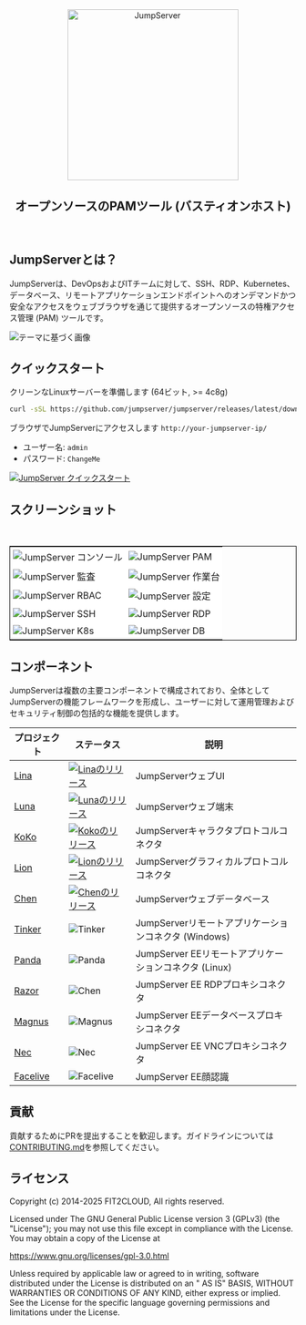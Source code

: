 <div align="center">
  <a name="readme-top"></a>
  <a href="https://jumpserver.com" target="_blank"><img src="https://download.jumpserver.org/images/jumpserver-logo.svg" alt="JumpServer" width="300" /></a>
  
## オープンソースのPAMツール (バスティオンホスト)

</div>
<br/>

## JumpServerとは？

JumpServerは、DevOpsおよびITチームに対して、SSH、RDP、Kubernetes、データベース、リモートアプリケーションエンドポイントへのオンデマンドかつ安全なアクセスをウェブブラウザを通じて提供するオープンソースの特権アクセス管理 (PAM) ツールです。


<picture>
  <source media="(prefers-color-scheme: light)" srcset="https://github.com/user-attachments/assets/dd612f3d-c958-4f84-b164-f31b75454d7f">
  <source media="(prefers-color-scheme: dark)" srcset="https://github.com/user-attachments/assets/28676212-2bc4-4a9f-ae10-3be9320647e3">
  <img src="https://github.com/user-attachments/assets/dd612f3d-c958-4f84-b164-f31b75454d7f" alt="テーマに基づく画像">
</picture>


## クイックスタート

クリーンなLinuxサーバーを準備します (64ビット, >= 4c8g)

```sh
curl -sSL https://github.com/jumpserver/jumpserver/releases/latest/download/quick_start.sh | bash
```

ブラウザでJumpServerにアクセスします `http://your-jumpserver-ip/`
- ユーザー名: `admin`
- パスワード: `ChangeMe`

[![JumpServer クイックスタート](https://github.com/user-attachments/assets/0f32f52b-9935-485e-8534-336c63389612)](https://www.youtube.com/watch?v=UlGYRbKrpgY "JumpServer クイックスタート")

## スクリーンショット
<table style="border-collapse: collapse; border: 1px solid black;">
  <tr>
    <td style="padding: 5px;background-color:#fff;"><img src= "https://github.com/jumpserver/jumpserver/assets/32935519/99fabe5b-0475-4a53-9116-4c370a1426c4" alt="JumpServer コンソール"   /></td>
    <td style="padding: 5px;background-color:#fff;"><img src= "https://github.com/user-attachments/assets/7c1f81af-37e8-4f07-8ac9-182895e1062e" alt="JumpServer PAM"   /></td>    
  </tr>
  <tr>
    <td style="padding: 5px;background-color:#fff;"><img src= "https://github.com/jumpserver/jumpserver/assets/32935519/a424d731-1c70-4108-a7d8-5bbf387dda9a" alt="JumpServer 監査"   /></td>
    <td style="padding: 5px;background-color:#fff;"><img src= "https://github.com/jumpserver/jumpserver/assets/32935519/393d2c27-a2d0-4dea-882d-00ed509e00c9" alt="JumpServer 作業台"   /></td>
  </tr>
  <tr>
    <td style="padding: 5px;background-color:#fff;"><img src= "https://github.com/user-attachments/assets/eaa41f66-8cc8-4f01-a001-0d258501f1c9" alt="JumpServer RBAC"   /></td>     
    <td style="padding: 5px;background-color:#fff;"><img src= "https://github.com/jumpserver/jumpserver/assets/32935519/3a2611cd-8902-49b8-b82b-2a6dac851f3e" alt="JumpServer 設定"   /></td>
  </tr>
  <tr>
    <td style="padding: 5px;background-color:#fff;"><img src= "https://github.com/jumpserver/jumpserver/assets/32935519/1e236093-31f7-4563-8eb1-e36d865f1568" alt="JumpServer SSH"   /></td>
    <td style="padding: 5px;background-color:#fff;"><img src= "https://github.com/jumpserver/jumpserver/assets/32935519/69373a82-f7ab-41e8-b763-bbad2ba52167" alt="JumpServer RDP"   /></td>
  </tr>
  <tr>
    <td style="padding: 5px;background-color:#fff;"><img src= "https://github.com/jumpserver/jumpserver/assets/32935519/5bed98c6-cbe8-4073-9597-d53c69dc3957" alt="JumpServer K8s"   /></td>
    <td style="padding: 5px;background-color:#fff;"><img src= "https://github.com/jumpserver/jumpserver/assets/32935519/b80ad654-548f-42bc-ba3d-c1cfdf1b46d6" alt="JumpServer DB"   /></td>
  </tr>
</table>

## コンポーネント

JumpServerは複数の主要コンポーネントで構成されており、全体としてJumpServerの機能フレームワークを形成し、ユーザーに対して運用管理およびセキュリティ制御の包括的な機能を提供します。

| プロジェクト                                            | ステータス                                                                                                                                                                 | 説明                                                                                                      |
|--------------------------------------------------------|--------------------------------------------------------------------------------------------------------------------------------------------------------------------------|----------------------------------------------------------------------------------------------------------|
| [Lina](https://github.com/jumpserver/lina)             | <a href="https://github.com/jumpserver/lina/releases"><img alt="Linaのリリース" src="https://img.shields.io/github/release/jumpserver/lina.svg" /></a>                   | JumpServerウェブUI                                                                                       |
| [Luna](https://github.com/jumpserver/luna)             | <a href="https://github.com/jumpserver/luna/releases"><img alt="Lunaのリリース" src="https://img.shields.io/github/release/jumpserver/luna.svg" /></a>                   | JumpServerウェブ端末                                                                                     |
| [KoKo](https://github.com/jumpserver/koko)             | <a href="https://github.com/jumpserver/koko/releases"><img alt="Kokoのリリース" src="https://img.shields.io/github/release/jumpserver/koko.svg" /></a>                   | JumpServerキャラクタプロトコルコネクタ                                                                   |
| [Lion](https://github.com/jumpserver/lion)             | <a href="https://github.com/jumpserver/lion/releases"><img alt="Lionのリリース" src="https://img.shields.io/github/release/jumpserver/lion.svg" /></a>                   | JumpServerグラフィカルプロトコルコネクタ                                                                  |
| [Chen](https://github.com/jumpserver/chen)             | <a href="https://github.com/jumpserver/chen/releases"><img alt="Chenのリリース" src="https://img.shields.io/github/release/jumpserver/chen.svg" />                       | JumpServerウェブデータベース                                                                                |  
| [Tinker](https://github.com/jumpserver/tinker)         | <img alt="Tinker" src="https://img.shields.io/badge/release-private-red" />                                                                                            | JumpServerリモートアプリケーションコネクタ (Windows)                                                |
| [Panda](https://github.com/jumpserver/Panda)           | <img alt="Panda" src="https://img.shields.io/badge/release-private-red" />                                                                                             | JumpServer EEリモートアプリケーションコネクタ (Linux)                                                   |
| [Razor](https://github.com/jumpserver/razor)           | <img alt="Chen" src="https://img.shields.io/badge/release-private-red" />                                                                                              | JumpServer EE RDPプロキシコネクタ                                                                         |
| [Magnus](https://github.com/jumpserver/magnus)         | <img alt="Magnus" src="https://img.shields.io/badge/release-private-red" />                                                                                             | JumpServer EEデータベースプロキシコネクタ                                                                  |
| [Nec](https://github.com/jumpserver/nec)               | <img alt="Nec" src="https://img.shields.io/badge/release-private-red" />                                                                                               | JumpServer EE VNCプロキシコネクタ                                                                         |
| [Facelive](https://github.com/jumpserver/facelive)     | <img alt="Facelive" src="https://img.shields.io/badge/release-private-red" />                                                                                          | JumpServer EE顔認識                                                                                       |


## 貢献

貢献するためにPRを提出することを歓迎します。ガイドラインについては[CONTRIBUTING.md][contributing-link]を参照してください。

## ライセンス

Copyright (c) 2014-2025 FIT2CLOUD, All rights reserved.

Licensed under The GNU General Public License version 3 (GPLv3) (the "License"); you may not use this file except in compliance with the License. You may obtain a copy of the License at

https://www.gnu.org/licenses/gpl-3.0.html

Unless required by applicable law or agreed to in writing, software distributed under the License is distributed on an " AS IS" BASIS, WITHOUT WARRANTIES OR CONDITIONS OF ANY KIND, either express or implied. See the License for the specific language governing permissions and limitations under the License.

<!-- JumpServer official link -->
[docs-link]: https://jumpserver.com/docs
[discord-link]: https://discord.com/invite/W6vYXmAQG2
[contributing-link]: https://github.com/jumpserver/jumpserver/blob/dev/CONTRIBUTING.md

<!-- JumpServer Other link-->
[license-link]: https://www.gnu.org/licenses/gpl-3.0.html
[docker-link]: https://hub.docker.com/u/jumpserver
[github-release-link]: https://github.com/jumpserver/jumpserver/releases/latest
[github-stars-link]: https://github.com/jumpserver/jumpserver
[github-issues-link]: https://github.com/jumpserver/jumpserver/issues

<!-- Shield link-->
[github-release-shield]: https://img.shields.io/github/v/release/jumpserver/jumpserver
[github-stars-shield]: https://img.shields.io/github/stars/jumpserver/jumpserver?color=%231890FF&style=flat-square
[docker-shield]: https://img.shields.io/docker/pulls/jumpserver/jms_all.svg
[license-shield]: https://img.shields.io/github/license/jumpserver/jumpserver
[discord-shield]: https://img.shields.io/discord/1194233267294052363?style=flat&logo=discord&logoColor=%23f5f5f5&labelColor=%235462eb&color=%235462eb